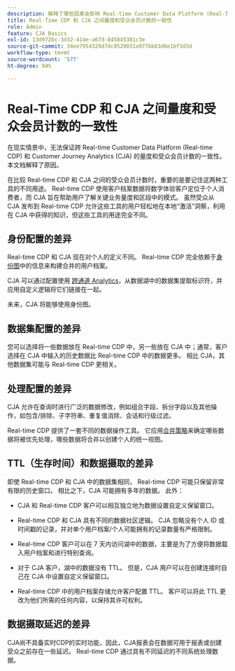 ```yaml
---
description: 解释了哪些因素会影响 Real-time Customer Data Platform (Real-Time CDP) 和 CJA 之间量度和受众会员计数的一致性。
title: Real-Time CDP 和 CJA 之间量度和受众会员计数的一致性
role: Admin
feature: CJA Basics
exl-id: 13d972bc-3d32-414e-a67d-845845381c3e
source-git-commit: 34ee7954329d7dc8520031a977bb83d6e1bf3d3d
workflow-type: tm+mt
source-wordcount: '577'
ht-degree: 94%

---
```



# Real-Time CDP 和 CJA 之间量度和受众会员计数的一致性

在现实情景中，无法保证跨 Real-time Customer Data Platform (Real-time CDP) 和 Customer Journey Analytics (CJA) 的量度和受众会员计数的一致性。本文档解释了原因。

在比较 Real-time CDP 和 CJA 之间的受众会员计数时，重要的是要记住这两种工具的不同用途。 Real-time CDP 使用客户档案数据将数字体验客户定位于个人消费者，而 CJA 旨在帮助用户了解关键业务量度和区段中的模式。 虽然受众从 CJA 发布到 Real-time CDP 允许这些工具的用户轻松地在本地“激活”洞察，利用在 CJA 中获得的知识，但这些工具的用途完全不同。

## 身份配置的差异

Real-time CDP 和 CJA 现在对个人的定义不同。 Real-time CDP 完全依赖于[身份图](https://experienceleague.adobe.com/docs/platform-learn/tutorials/identities/understanding-identity-and-identity-graphs.html?lang=zh-Hans)中的信息来构建合并的用户档案。

CJA 可以通过配置使用 [跨通道 Analytics](/help/cca/overview.md)，从数据湖中的数据集提取标识符，并应用自定义逻辑将它们链接在一起。

未来，CJA 将能够使用身份图。

## 数据集配置的差异

您可以选择将一些数据放在 Real-time CDP 中，另一些放在 CJA 中；通常，客户选择在 CJA 中输入的历史数据比 Real-time CDP 中的数据更多。 相比 CJA，其他数据集可能与 Real-time CDP 更相关。

## 处理配置的差异

CJA 允许在查询时进行广泛的数据修改，例如组合字段、拆分字段以及其他操作，如包含/排除、子字符串、重复值消除、会话和行级过滤。

Real-time CDP 提供了一套不同的数据操作工具。 它应用[合并策略](https://experienceleague.adobe.com/docs/experience-platform/profile/merge-policies/overview.html?lang=zh-Hans)来确定哪些数据将被优先处理，哪些数据将合并以创建个人的统一视图。

## TTL（生存时间）和数据摄取的差异

即使 Real-time CDP 和 CJA 中的数据集相同， Real-time CDP 可能只保留非常有限的历史窗口。 相比之下，CJA 可能拥有多年的数据。 此外：

* CJA 和 Real-time CDP 客户可以相互独立地为数据设置自定义保留窗口。

* Real-time CDP 和 CJA 具有不同的数据社区逻辑。 CJA 忽略没有个人 ID 或时间戳的记录，并对单个用户档案/个人可能拥有的记录数量有严格限制。

* Real-time CDP 客户可以在 7 天内访问湖中的数据，主要是为了方便将数据载入用户档案和进行特别查询。

* 对于 CJA 客户，湖中的数据没有 TTL。 但是，CJA 用户可以在创建连接时自己在 CJA 中设置自定义保留窗口。

* Real-time CDP 中的用户档案存储允许客户配置 TTL。 客户可以将此 TTL 更改为他们所需的任何内容，以保持其许可权利。

## 数据摄取延迟的差异

CJA尚不具备实时CDP的实时功能，因此，CJA报表会在数据可用于报表或创建受众之前存在一些延迟。 Real-time CDP 通过具有不同延迟的不同系统处理数据。
